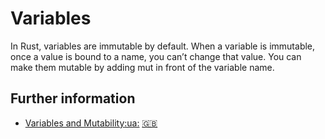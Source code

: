 # Variables

In Rust, variables are immutable by default.
When a variable is immutable, once a value is bound to a name, you can’t change that value.
You can make them mutable by adding mut in front of the variable name.

## Further information

- [Variables and Mutability](https://doc.rust-lang.org/book/ch03-01-variables-and-mutability.html)[:ua:](https://rustlangua.github.io/rustbookua.github.io/ch03-01-variables-and-mutability.html) [:uk:](https://doc.rust-lang.org/stable/book/ch03-01-variables-and-mutability.html)
